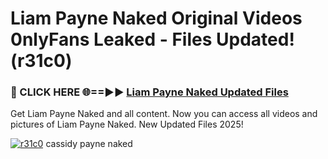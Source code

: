 # Liam Payne Naked Original Videos 0nlyFans Leaked - Files Updated! (r31c0)

<h3>🔴 CLICK HERE 🌐==►► <a href="https://tinyurl.com/yckcrads" rel="nofollow">Liam Payne Naked Updated Files</a></h3>

Get Liam Payne Naked and all content. Now you can access all videos and pictures of Liam Payne Naked. New Updated Files 2025!

[![r31c0](https://i.imgur.com/hpKpOFt.gif)](https://tinyurl.com/yckcrads)
cassidy payne naked